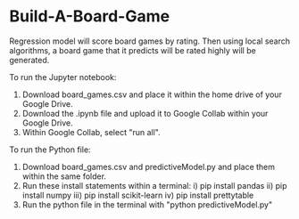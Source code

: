 # Build-A-Board-Game
Regression model will score board games by rating. Then using local search algorithms, a board game that it predicts will be rated highly will be generated.


To run the Jupyter notebook:
  1) Download board_games.csv and place it within the home drive of your Google Drive.
  2) Download the .ipynb file and upload it to Google Collab within your Google Drive.
  3) Within Google Collab, select "run all".

To run the Python file:
  1) Download board_games.csv and predictiveModel.py and place them within the same folder.
  2) Run these install statements within a terminal:
       i) pip install pandas <n>
       ii) pip install numpy
       iii) pip install scikit-learn
       iv) pip install prettytable
  3) Run the python file in the terminal with "python predictiveModel.py"
